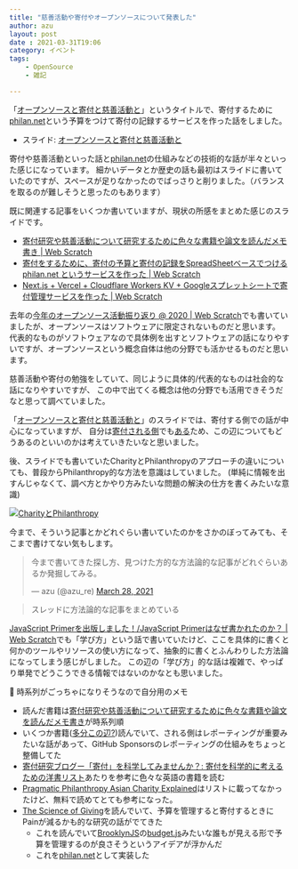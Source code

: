 ```yaml
---
title: "慈善活動や寄付やオープンソースについて発表した"
author: azu
layout: post
date : 2021-03-31T19:06
category: イベント
tags:
    - OpenSource
    - 雑記

---
```


「[オープンソースと寄付と慈善活動と](https://azu.github.io/slide/2021/open-philanthropy/open-philanthropy.html)」というタイトルで、寄付するために[philan.net](https://philan.net/)という予算をつけて寄付の記録するサービスを作った話をしました。

- スライド: [オープンソースと寄付と慈善活動と](https://azu.github.io/slide/2021/open-philanthropy/open-philanthropy.html)

寄付や慈善活動といった話と[philan.net](https://philan.net/)の仕組みなどの技術的な話が半々といった感じになっています。
細かいデータとか歴史の話も最初はスライドに書いていたのですが、スペースが足りなかったのでばっさりと削りました。（バランスを取るのが難しそうと思ったのもあります）

既に関連する記事をいくつか書いていますが、現状の所感をまとめた感じのスライドです。

- [寄付研究や慈善活動について研究するために色々な書籍や論文を読んだメモ書き | Web Scratch](https://efcl.info/2021/02/19/donation-philanthropy-study/)
- [寄付をするために、寄付の予算と寄付の記録をSpreadSheetベースでつける philan.net というサービスを作った | Web Scratch](https://efcl.info/2021/03/10/philan.net/)
- [Next.js + Vercel + Cloudflare Workers KV + Googleスプレットシートで寄付管理サービスを作った | Web Scratch](https://efcl.info/2021/03/12/next.js-vercel-cloudflare-workers-kv/)

去年の[今年のオープンソース活動振り返り @ 2020 | Web Scratch](https://efcl.info/2020/12/31/open-source-in-2020/)でも書いていましたが、オープンソースはソフトウェアに限定されないものだと思います。
代表的なものがソフトウェアなので具体例を出すとソフトウェアの話になりやすいですが、オープンソースという概念自体は他の分野でも活かせるものだと思います。

慈善活動や寄付の勉強をしていて、同じように具体的/代表的なものは社会的な話になりやすいですが、
この中で出てくる概念は他の分野でも活用できそうだなと思って調べていました。

「[オープンソースと寄付と慈善活動と](https://azu.github.io/slide/2021/open-philanthropy/open-philanthropy.html)」のスライドでは、寄付する側での話が中心になっていますが、
自分は[寄付される側](https://github.com/sponsors/azu)でも[ある](https://blog.cybozu.io/entry/2021/03/19/110000)ため、この辺についてもどうあるのといいのかは考えていきたいなと思いました。

後、スライドでも書いていたCharityとPhilanthropyのアプローチの違いについても、普段からPhilanthropy的な方法を意識はしていました。
(単純に情報を出すんじゃなくて、調べ方とかやり方みたいな問題の解決の仕方を書くみたいな意識)

[![CharityとPhilanthropy](https://efcl.info/wp-content/uploads/2021/03/31-1617197611.png)](https://azu.github.io/slide/2021/open-philanthropy/open-philanthropy.html)

今まで、そういう記事とかどれぐらい書いていたのかをさかのぼってみても、そこまで書けてない気もします。

<blockquote class="twitter-tweet"><p lang="ja" dir="ltr">今まで書いてきた探し方、見つけた方的な方法論的な記事がどれぐらいあるか発掘してみる。</p>&mdash; azu (@azu_re) <a href="https://twitter.com/azu_re/status/1376097317124669441?ref_src=twsrc%5Etfw">March 28, 2021</a></blockquote>

<script async src="https://platform.twitter.com/widgets.js" charset="utf-8"></script> 

> スレッドに方法論的な記事をまとめている

[JavaScript Primerを出版しました！/JavaScript Primerはなぜ書かれたのか？ | Web Scratch](https://efcl.info/2020/04/27/jsprimer/)でも「学び方」という話で書いていたけど、ここを具体的に書くと何かのツールやリソースの使い方になって、抽象的に書くとふんわりした方法論になってしまう感じがしました。
この辺の「学び方」的な話は複雑で、やっぱり単発でどうこうできる情報ではないのかなとも思いました。

📝 時系列がごっちゃになりそうなので自分用のメモ

- 読んだ書籍は[寄付研究や慈善活動について研究するために色々な書籍や論文を読んだメモ書き](https://efcl.info/2021/02/19/donation-philanthropy-study/)が時系列順
- いくつか書籍([多分この辺?](https://www.amazon.co.jp/dp/B07KZMKKHK/))読んでいて、される側はレポーティングが重要みたいな話があって、GitHub Sponsorsのレポーティングの仕組みをちょっと整備してた
- [寄付研究ブログー「寄付」を科学してみませんか？: 寄付を科学的に考えるための洋書リスト](https://watanabefumitaka.blogspot.com/p/blog-page_12.html)あたりを参考に色々な英語の書籍を読む
- [Pragmatic Philanthropy Asian Charity Explained](https://www.palgrave.com/gp/book/9789811071188)はリストに載ってなかったけど、無料で読めてとても参考になった。
- [The Science of Giving](https://www.amazon.com/dp/B004QM9VT4/)を読んでいて、予算を管理すると寄付するときにPainが減るかも的な研究の話がでてきた
  - これを読んでいて[BrooklynJS](https://github.com/brooklynjs/brooklynjs.github.io)の[budget.js](https://github.com/brooklynjs/brooklynjs.github.io/blob/master/budget.js)みたいな誰もが見える形で予算を管理するのが良さそうというアイデアが浮かんだ
  - これを[philan.net](https://philan.net/)として実装した
